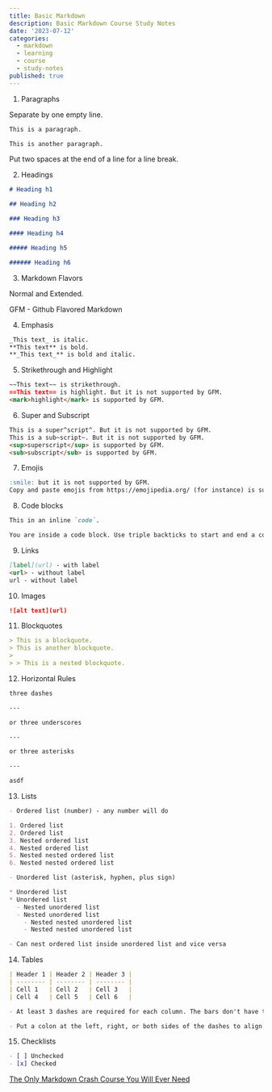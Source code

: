 ```yaml
---
title: Basic Markdown
description: Basic Markdown Course Study Notes
date: '2023-07-12'
categories:
  - markdown
  - learning
  - course
  - study-notes
published: true
---
```


1. Paragraphs

Separate by one empty line.

```markdown
This is a paragraph.

This is another paragraph.
```

Put two spaces at the end of a line for a line break.

2. Headings

```markdown
# Heading h1

## Heading h2

### Heading h3

#### Heading h4

##### Heading h5

###### Heading h6
```

3. Markdown Flavors

Normal and Extended.

GFM - Github Flavored Markdown

4. Emphasis

```markdown
_This text_ is italic.
**This text** is bold.
**_This text_** is bold and italic.
```

5. Strikethrough and Highlight

```markdown
~~This text~~ is strikethrough.
==This text== is highlight. But it is not supported by GFM.
<mark>highlight</mark> is supported by GFM.
```

6. Super and Subscript

```markdown
This is a super^script^. But it is not supported by GFM.
This is a sub~script~. But it is not supported by GFM.
<sup>superscript</sup> is supported by GFM.
<sub>subscript</sub> is supported by GFM.
```

7. Emojis

```markdown
:smile: but it is not supported by GFM.
Copy and paste emojis from https://emojipedia.org/ (for instance) is supported by GFM.
```

8. Code blocks

```markdown
This in an inline `code`.

You are inside a code block. Use triple backticks to start and end a code block.
```

9. Links

```markdown
[label](url) - with label
<url> - without label
url - without label
```

10. Images

```markdown
![alt text](url)
```

11. Blockquotes

```markdown
> This is a blockquote.
> This is another blockquote.
>
> > This is a nested blockquote.
```

12. Horizontal Rules

```markdown
three dashes

---

or three underscores

---

or three asterisks

---

asdf
```

13. Lists

```markdown
- Ordered list (number) - any number will do

1. Ordered list
2. Ordered list
3. Nested ordered list
4. Nested ordered list
5. Nested nested ordered list
6. Nested nested ordered list

- Unordered list (asterisk, hyphen, plus sign)

* Unordered list
* Unordered list
  - Nested unordered list
  - Nested unordered list
    - Nested nested unordered list
    - Nested nested unordered list

- Can nest ordered list inside unordered list and vice versa
```

14. Tables

```markdown
| Header 1 | Header 2 | Header 3 |
| -------- | -------- | -------- |
| Cell 1   | Cell 2   | Cell 3   |
| Cell 4   | Cell 5   | Cell 6   |

- At least 3 dashes are required for each column. The bars don't have to be aligned.

- Put a colon at the left, right, or both sides of the dashes to align the column.
```

15. Checklists

```markdown
- [ ] Unchecked
- [x] Checked
```

[The Only Markdown Crash Course You Will Ever Need](https://www.youtube.com/watch?v=_PPWWRV6gbA)
